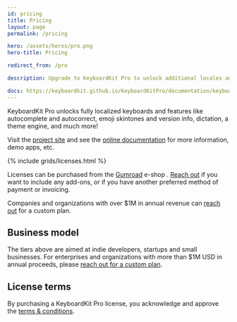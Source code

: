 ```yaml
---
id: pricing
title: Pricing
layout: page
permalink: /pricing

hero: /assets/heros/pro.png
hero-title: Pricing

redirect_from: /pro

description: Upgrade to KeyboardKit Pro to unlock additional locales and features that take your keyboard to the next level. 

docs: https://keyboardkit.github.io/KeyboardKitPro/documentation/keyboardkitpro/
---
```


KeyboardKit Pro unlocks fully localized keyboards and features like autocomplete and autocorrect, emoji skintones and version info, dictation, a theme engine, and much more! 

Visit the [project site]({{site.github_url_pro}}) and see the [online documentation]({{page.docs}}) for more information, demo apps, etc.

{% include grids/licenses.html %}

Licenses can be purchased from the [Gumroad]({{site.gumroad_url}}) e-shop <!--[Lemon Squeezy]({{site.lemon_url}})-->. [Reach out](mailto:{{site.email}}?subject=KeyboardKit%20Pro%20License) if you want to include any add-ons, or if you have another preferred method of payment or invoicing.

Companies and organizations with over $1M in annual revenue can [reach out](mailto:{{site.email}}?subject=LicenseKit%20License) for a custom plan.



## Business model

The tiers above are aimed at indie developers, startups and small businesses. For enterprises and organizations with more than $1M USD in annual proceeds, please [reach out for a custom plan](mailto:{{site.email}}?subject=KeyboardKit%20Pro%20License).


## License terms

By purchasing a KeyboardKit Pro license, you acknowledge and approve the [ terms & conditions](/pro/terms-and-conditions).